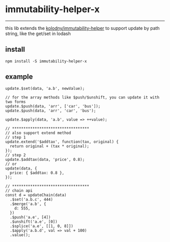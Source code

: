 # immutability-helper-x
-------------

this lib extends the [kolodny/immutability-helper](https://github.com/kolodny/immutability-helper) to support update by path string, like the get/set in lodash

## install

```
npm install -S immutability-helper-x
```

## example

```
update.$set(data, 'a.b', newValue);

// for the array methods like $push/$unshift, you can update it with two forms
update.$push(data, 'arr', ['car', 'bus']);
update.$push(data, 'arr', 'car', 'bus');

update.$apply(data, 'a.b', value => ++value);

// **********************************
// also support extend method
// step 1
update.extend('$addtax', function(tax, original) {
  return original + (tax * original);
});
// step 2 
update.$addtax(data, 'price', 0.8);
// or
update(data, {
  price: { $addtax: 0.8 },
});

// **********************************
// chain api
const d = updateChain(data)
  .$set('a.b.c', 444)
  .$merge('a.b', {
    d: 555,
  })
  .$push('a.e', [4])
  .$unshift('a.e', [0])
  .$splice('a.e', [[1, 0, 8]])
  .$apply('a.b.d', val => val + 100)
  .value();

```
